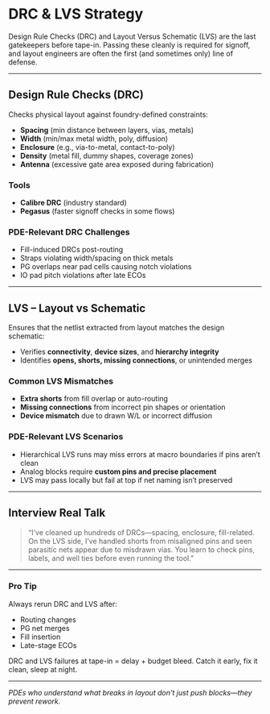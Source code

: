 # DRC & LVS Strategy

Design Rule Checks (DRC) and Layout Versus Schematic (LVS) are the last gatekeepers before tape-in. Passing these cleanly is required for signoff, and layout engineers are often the first (and sometimes only) line of defense.

---

## Design Rule Checks (DRC)

Checks physical layout against foundry-defined constraints:
- **Spacing** (min distance between layers, vias, metals)
- **Width** (min/max metal width, poly, diffusion)
- **Enclosure** (e.g., via-to-metal, contact-to-poly)
- **Density** (metal fill, dummy shapes, coverage zones)
- **Antenna** (excessive gate area exposed during fabrication)

### Tools
- **Calibre DRC** (industry standard)
- **Pegasus** (faster signoff checks in some flows)

### PDE-Relevant DRC Challenges
- Fill-induced DRCs post-routing
- Straps violating width/spacing on thick metals
- PG overlaps near pad cells causing notch violations
- IO pad pitch violations after late ECOs

---

## LVS – Layout vs Schematic

Ensures that the netlist extracted from layout matches the design schematic:
- Verifies **connectivity**, **device sizes**, and **hierarchy integrity**
- Identifies **opens, shorts, missing connections**, or unintended merges

### Common LVS Mismatches
- **Extra shorts** from fill overlap or auto-routing
- **Missing connections** from incorrect pin shapes or orientation
- **Device mismatch** due to drawn W/L or incorrect diffusion

### PDE-Relevant LVS Scenarios
- Hierarchical LVS runs may miss errors at macro boundaries if pins aren’t clean
- Analog blocks require **custom pins and precise placement**
- LVS may pass locally but fail at top if net naming isn’t preserved

---

## Interview Real Talk

> “I’ve cleaned up hundreds of DRCs—spacing, enclosure, fill-related. On the LVS side, I’ve handled shorts from misaligned pins and seen parasitic nets appear due to misdrawn vias. You learn to check pins, labels, and well ties before even running the tool.”

---

### Pro Tip

Always rerun DRC and LVS after:
- Routing changes
- PG net merges
- Fill insertion
- Late-stage ECOs

DRC and LVS failures at tape-in = delay + budget bleed. Catch it early, fix it clean, sleep at night.

---

*PDEs who understand what breaks in layout don’t just push blocks—they prevent rework.*

